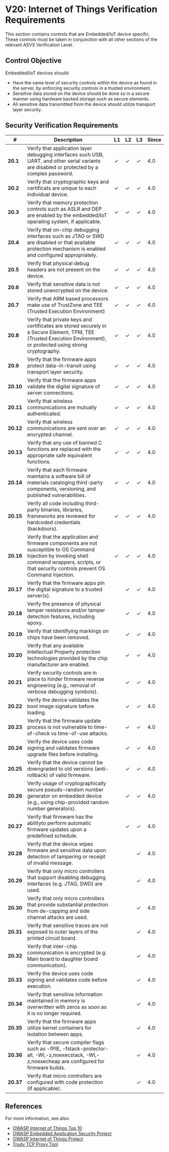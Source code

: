 # V20: Internet of Things Verification Requirements

This section contains controls that are Embedded/IoT device specific. These controls must be taken in conjunction with all other sections of the relevant ASVS Verification Level.

## Control Objective

Embedded/IoT devices should:

* Have the same level of security controls within the device as found in the server, by enforcing security controls in a trusted environment.
* Sensitive data stored on the device should be done so in a secure manner using hardware backed storage such as secure elements.
* All sensitive data transmitted from the device should utilize transport layer security.

## Security Verification Requirements

| # | Description | L1 | L2 | L3 | Since |
| --- | --- | --- | --- | -- | -- |
| **20.1** | Verify that application layer debugging interfaces such USB, UART, and other serial variants are disabled or protected by a complex password. | ✓ | ✓ | ✓ | 4.0 |
| **20.2** | Verify that cryptographic keys and certificats are unique to each individual device. | ✓ | ✓ | ✓ | 4.0 |
| **20.3** | Verify that memory protection controls such as ASLR and DEP are enabled by the embedded/IoT operating system, if applicable. | ✓ | ✓ | ✓ | 4.0 |
| **20.4** | Verify that on-chip debugging interfaces such as JTAG or SWD are disabled or that available protection mechanism is enabled and configured appropriately. | ✓ | ✓ | ✓ | 4.0 |
| **20.5** | Verify that physical debug headers are not present on the device. | ✓ | ✓ | ✓ | 4.0 |
| **20.6** | Verify that sensitive data is not stored unencrypted on the device. | ✓ | ✓ | ✓ | 4.0 |
| **20.7** | Verify that ARM based processors make use of TrustZone and TEE (Trusted Execution Environment) | ✓ | ✓ | ✓ | 4.0 |
| **20.8** | Verify that private keys and certificates are stored securely in a Secure Element, TPM, TEE (Trusted Execution Environment), or protected using strong cryptography. | ✓ | ✓ | ✓ | 4.0 |
| **20.9** | Verify that the firmware apps protect data-in-transit using transport layer security. | ✓ | ✓ | ✓ | 4.0 |
| **20.10** | Verify that the firmware apps validate the digital signature of server connections. | ✓ | ✓ | ✓ | 4.0 |
| **20.11** | Verify that wireless communications are mutually authenticated. | ✓ | ✓ | ✓ | 4.0 |
| **20.12** | Verify that wireless communications are sent over an encrypted channel.  | ✓ | ✓ | ✓ | 4.0 |
| **20.13** | Verify that any use of banned C functions are replaced with the appropriate safe equivalent functions. | ✓ | ✓ | ✓ | 4.0 |
| **20.14** | Verify that each firmware maintains a software bill of materials cataloging third-party components, versioning, and published vulnerabilities. | ✓ | ✓ | ✓ | 4.0 |
| **20.15** | Verify all code including third-party binaries, libraries, frameworks are reviewed for hardcoded credentials (backdoors). | ✓ | ✓ | ✓ | 4.0 |
| **20.16** | Verify that the application and firmware components are not susceptible to OS Command Injection by invoking shell command wrappers, scripts, or that security controls prevent OS Command Injection. | ✓ | ✓ | ✓ | 4.0 |
| **20.17** | Verify that the firmware apps pin the digital signature to a trusted server(s). |  | ✓ | ✓ | 4.0 |
| **20.18** | Verify the presence of physical tamper resistance and/or tamper detection features, including epoxy. |  | ✓ | ✓ | 4.0 |
| **20.19** | Verify that identifying markings on chips have been removed. |  | ✓ | ✓ | 4.0 |
| **20.20** | Verify that any available Intellectual Property protection technologies provided by the chip manufacturer are enabled. |  | ✓ | ✓ | 4.0 |
| **20.21** | Verify security controls are in place to hinder firmware reverse engineering (e.g., removal of verbose debugging symbols). |  | ✓ | ✓ | 4.0 |
| **20.22** | Verify the device validates the boot image signature before loading. |  | ✓ | ✓ | 4.0 |
| **20.23** | Verify that the firmware update process is not vulnerable to time-of-check vs time-of-use attacks. |  | ✓ | ✓ | 4.0 |
| **20.24** | Verify the device uses code signing and validates firmware upgrade files before installing. |  | ✓ | ✓ | 4.0 |
| **20.25** | Verify that the device cannot be downgraded to old versions (anti-rollback) of valid firmware. |  | ✓ | ✓ | 4.0 |
| **20.26** | Verify usage of cryptographically secure pseudo-random number generator on embedded device (e.g., using chip-provided random number generators). |  | ✓ | ✓ | 4.0 |
| **20.27** | Verify that firmware has the abilityto perform automatic firmware updates upon a predefined schedule. |  | ✓ | ✓ | 4.0 |
| **20.28** | Verify that the device wipes firmware and sensitive data upon detection of tampering or receipt of invalid message. |  |  | ✓ | 4.0 |
| **20.29** | Verify that only micro controllers that support disabling debugging interfaces (e.g. JTAG, SWD) are used. |  |  | ✓ | 4.0 |
| **20.30** | Verify that only micro controllers that provide substantial protection from de-capping and side channel attacks are used. |  |  | ✓ | 4.0 |
| **20.31** | Verify that sensitive traces are not exposed to outer layers of the printed circuit board. |  |  | ✓ | 4.0 |
| **20.32** | Verify that inter-chip communication is encrypted (e.g. Main board to daughter board communication). |  |  | ✓ | 4.0 |
| **20.33** | Verify the device uses code signing and validates code before execution. |  |  | ✓ | 4.0 |
| **20.34** | Verify that sensitive information maintained in memory is overwritten with zeros as soon as it is no longer required. |  |  | ✓ | 4.0 |
| **20.35** | Verify that the firmware apps utilize kernel containers for isolation between apps. |  |  | ✓ | 4.0 |
| **20.36** | Verify that secure compiler flags such as -fPIE, -fstack-protector-all, -Wl,-z,noexecstack, -Wl,-z,noexecheap are configured for firmware builds. |  |  | ✓ | 4.0 |
| **20.37** | Verify that micro controllers are configured with code protection (if applicable). |  |  | ✓ | 4.0 |






## References

For more information, see also:

* [OWASP Internet of Things Top 10](https://www.owasp.org/images/7/71/Internet_of_Things_Top_Ten_2014-OWASP.pdf)
* [OWASP Embedded Application Security Project](https://www.owasp.org/index.php/OWASP_Embedded_Application_Security)
* [OWASP Internet of Things Project](https://www.owasp.org/index.php/OWASP_Internet_of_Things_Project)
* [Trudy TCP Proxy Tool](https://github.com/praetorian-inc/trudy)
